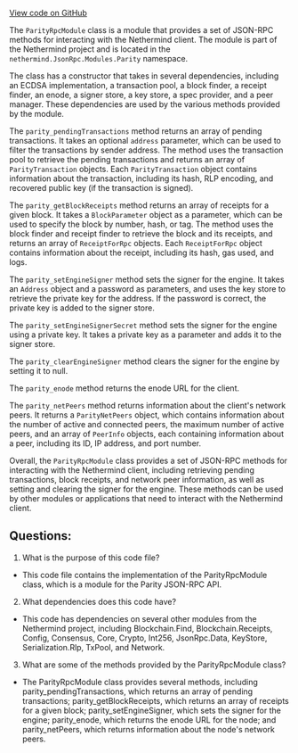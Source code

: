 [View code on GitHub](https://github.com/nethermindeth/nethermind/Nethermind.JsonRpc/Modules/Parity/ParityRpcModule.cs)

The `ParityRpcModule` class is a module that provides a set of JSON-RPC methods for interacting with the Nethermind client. The module is part of the Nethermind project and is located in the `nethermind.JsonRpc.Modules.Parity` namespace. 

The class has a constructor that takes in several dependencies, including an ECDSA implementation, a transaction pool, a block finder, a receipt finder, an enode, a signer store, a key store, a spec provider, and a peer manager. These dependencies are used by the various methods provided by the module.

The `parity_pendingTransactions` method returns an array of pending transactions. It takes an optional `address` parameter, which can be used to filter the transactions by sender address. The method uses the transaction pool to retrieve the pending transactions and returns an array of `ParityTransaction` objects. Each `ParityTransaction` object contains information about the transaction, including its hash, RLP encoding, and recovered public key (if the transaction is signed).

The `parity_getBlockReceipts` method returns an array of receipts for a given block. It takes a `BlockParameter` object as a parameter, which can be used to specify the block by number, hash, or tag. The method uses the block finder and receipt finder to retrieve the block and its receipts, and returns an array of `ReceiptForRpc` objects. Each `ReceiptForRpc` object contains information about the receipt, including its hash, gas used, and logs.

The `parity_setEngineSigner` method sets the signer for the engine. It takes an `Address` object and a password as parameters, and uses the key store to retrieve the private key for the address. If the password is correct, the private key is added to the signer store.

The `parity_setEngineSignerSecret` method sets the signer for the engine using a private key. It takes a private key as a parameter and adds it to the signer store.

The `parity_clearEngineSigner` method clears the signer for the engine by setting it to null.

The `parity_enode` method returns the enode URL for the client.

The `parity_netPeers` method returns information about the client's network peers. It returns a `ParityNetPeers` object, which contains information about the number of active and connected peers, the maximum number of active peers, and an array of `PeerInfo` objects, each containing information about a peer, including its ID, IP address, and port number.

Overall, the `ParityRpcModule` class provides a set of JSON-RPC methods for interacting with the Nethermind client, including retrieving pending transactions, block receipts, and network peer information, as well as setting and clearing the signer for the engine. These methods can be used by other modules or applications that need to interact with the Nethermind client.
## Questions: 
 1. What is the purpose of this code file?
- This code file contains the implementation of the ParityRpcModule class, which is a module for the Parity JSON-RPC API.

2. What dependencies does this code have?
- This code has dependencies on several other modules from the Nethermind project, including Blockchain.Find, Blockchain.Receipts, Config, Consensus, Core, Crypto, Int256, JsonRpc.Data, KeyStore, Serialization.Rlp, TxPool, and Network.

3. What are some of the methods provided by the ParityRpcModule class?
- The ParityRpcModule class provides several methods, including parity_pendingTransactions, which returns an array of pending transactions; parity_getBlockReceipts, which returns an array of receipts for a given block; parity_setEngineSigner, which sets the signer for the engine; parity_enode, which returns the enode URL for the node; and parity_netPeers, which returns information about the node's network peers.